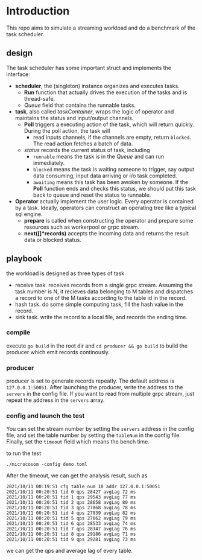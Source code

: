 # Introduction

This repo aims to simulate a streaming workload and do a benchmark of the task scheduler.

## design

The task scheduler has some important struct and implements the interface:

- **scheduler**, the (singleton) instance organizes and executes tasks.
  - **Run** function that actually drives the execution of the tasks and is thread-safe.
  - *Queue* field that contains the runnable tasks.
- **task**, also called *taskContainer*, wraps the logic of operator and maintains the status and input/output channels.
  - **Poll** triggers a executing action of the task, which will return quickly. During the poll action, the task will
    - read inputs channels, if the channels are empty, return `blocked`. The read action fetches a batch of data.
  - *status* records the current status of task, including
    - `runnable` means the task is in the *Queue* and can run immediately.
    - `blocked` means the task is waiting someone to trigger, say output data consuming, input data arriving or i/o task completed.
    - `awaiting` means this task has been awoken by someone. If the **Poll** function ends and checks this status, we should put this task back to queue and reset the status to runnable.
- **Operator** actually implement the user logic. Every operator is contained by a task. Ideally, operators can construct an operating tree like a typical sql engine.
  - **prepare** is called when constructing the operator and prepare some resources such as workerpool or grpc stream.
  - **next([]\*records)** accepts the incoming data and returns the result data or blocked status.

## playbook

the workload is designed as three types of task

- receive task. receives records from a single grpc stream. Assuming the task number is N, it recieves data belonging to M tables and dispatches a record to one of the M tasks according to the table id in the record.
- hash task. do some simple computing task, fill the hash value in the record.
- sink task. write the record to a local file, and records the ending time.

### compile

execute `go build` in the root dir and `cd producer && go build` to build the producer which emit records continously.

### producer

producer is set to generate records repeatly. The default address is `127.0.0.1:50051`. After launching the producer, write the address to the `servers` in the config file. If you want to read from multiple grpc stream, just repeat the address in the `servers` array.

### config and launch the test

You can set the stream number by setting the `servers` address in the config file, and set the table number by setting the `tableNum` in the config file. Finally, set the `timeout` field which means the bench time.

to run the test

```[shell]
./microcosom -config demo.toml
```

After the timeout, we can get the analysis result, such as

```[log]
2021/10/11 00:19:51 cfg table num 10 addr 127.0.0.1:50051
2021/10/11 00:20:51 tid 0 qps 28427 avgLag 72 ms
2021/10/11 00:20:51 tid 1 qps 29543 avgLag 77 ms
2021/10/11 00:20:51 tid 2 qps 28658 avgLag 80 ms
2021/10/11 00:20:51 tid 3 qps 27868 avgLag 78 ms
2021/10/11 00:20:51 tid 4 qps 27039 avgLag 82 ms
2021/10/11 00:20:51 tid 5 qps 27662 avgLag 79 ms
2021/10/11 00:20:51 tid 6 qps 28533 avgLag 74 ms
2021/10/11 00:20:51 tid 7 qps 28347 avgLag 76 ms
2021/10/11 00:20:51 tid 8 qps 29186 avgLag 71 ms
2021/10/11 00:20:51 tid 9 qps 29281 avgLag 73 ms
```

we can get the qps and average lag of every table.